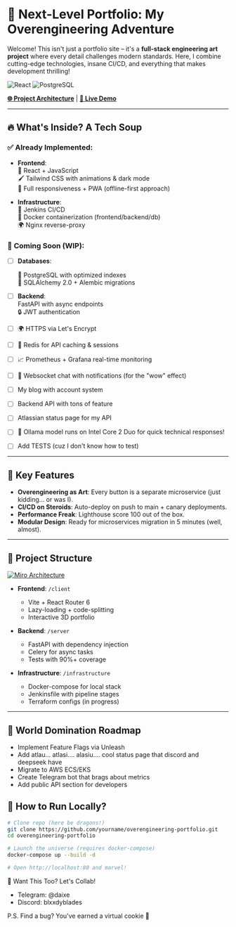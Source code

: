 # 🚀 Next-Level Portfolio: My Overengineering Adventure 

Welcome! This isn't just a portfolio site – it's a **full-stack engineering art project** where every detail challenges modern standards. Here, I combine cutting-edge technologies, insane CI/CD, and everything that makes development thrilling!

![React](https://img.shields.io/badge/React-18.2-%2361DAFB)
![PostgreSQL](https://img.shields.io/badge/PostgreSQL-16-%23316192)

**[🌐 Project Architecture](https://miro.com/app/board/uXjVLyuZncM=/)** | **[📸 Live Demo](http://spashkov.ru)**

---

## 🔥 What's Inside? A Tech Soup

### ✅ **Already Implemented:**
- **Frontend**:  
  🎨 React + JavaScript  
  🖌️ Tailwind CSS with animations & dark mode  
  📱 Full responsiveness + PWA (offline-first approach)  

- **Infrastructure**:  
  🚦 Jenkins CI/CD  
  🐳 Docker containerization (frontend/backend/db)  
  🌍 Nginx reverse-proxy

### 🚧 **Coming Soon (WIP):**
- [ ] **Databases**:

  🐘 PostgreSQL with optimized indexes  
  🧩 SQLAlchemy 2.0 + Alembic migrations  

- [ ] **Backend**:  
 FastAPI with async endpoints  
 🔒 JWT authentication

- [ ] 🌍 HTTPS via Let's Encrypt  
- [ ] 🧠 Redis for API caching & sessions
- [ ] 📈 Prometheus + Grafana real-time monitoring
- [ ] 💬 Websocket chat with notifications (for the "wow" effect)
- [ ] My blog with account system
- [ ] Backend API with tons of feature
- [ ] Atlassian status page for my API
- [ ] 🤖 Ollama model runs on Intel Core 2 Duo for quick technical responses!
- [ ] Add TESTS (cuz I don't know how to test)

---

## 🌟 Key Features
- **Overengineering as Art**: Every button is a separate microservice (just kidding... or was I).  
- **CI/CD on Steroids**: Auto-deploy on push to main + canary deployments.  
- **Performance Freak**: Lighthouse score 100 out of the box.  
- **Modular Design**: Ready for microservices migration in 5 minutes (well, almost).  

---

## 🧩 Project Structure
[![Miro Architecture](https://img.shields.io/badge/Miro-Architecture_Blueprint-FFD02F)](https://miro.com/app/board/uXjVLyuZncM=/)

- **Frontend**: `/client`  
  - Vite + React Router 6  
  - Lazy-loading + code-splitting  
  - Interactive 3D portfolio 

- **Backend**: `/server`  
  - FastAPI with dependency injection  
  - Celery for async tasks 
  - Tests with 90%+ coverage  

- **Infrastructure**: `/infrastructure`  
  - Docker-compose for local stack  
  - Jenkinsfile with pipeline stages  
  - Terraform configs (in progress)  

---

## 📅 World Domination Roadmap
- Implement Feature Flags via Unleash
- Add atlau... atlasi.... alasiu.... cool status page that discord and deepseek have
- Migrate to AWS ECS/EKS
- Create Telegram bot that brags about metrics
- Add public API section for developers

## 🏃 How to Run Locally?
```bash
# Clone repo (here be dragons!)
git clone https://github.com/yourname/overengineering-portfolio.git
cd overengineering-portfolio

# Launch the universe (requires docker-compose)
docker-compose up --build -d

# Open http://localhost:80 and marvel!
```


💌 Want This Too? Let's Collab!

- Telegram: @daixe
- Discord: blxxdyblades

P.S. Find a bug? You've earned a virtual cookie 🍪
